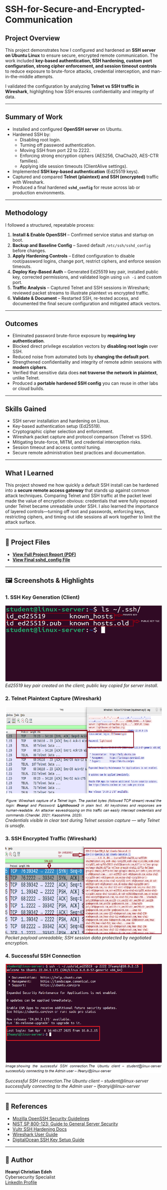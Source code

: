 # SSH-for-Secure-and-Encrypted-Communication

##  Project Overview
This project demonstrates how I configured and hardened an **SSH server on Ubuntu Linux** to ensure secure, encrypted remote communication. The work included **key-based authentication, SSH hardening, custom port configuration, strong cipher enforcement, and session timeout controls** to reduce exposure to brute-force attacks, credential interception, and man-in-the-middle attempts.

I validated the configuration by analyzing **Telnet vs SSH traffic in Wireshark**, highlighting how SSH ensures confidentiality and integrity of data.

---

##  Summary of Work
- Installed and configured **OpenSSH server** on Ubuntu.
- Hardened SSH by:
  - Disabling root login.
  - Turning off password authentication.
  - Moving SSH from port 22 to 2222.
  - Enforcing strong encryption ciphers (AES256, ChaCha20, AES-CTR families).
  - Applying idle session timeouts (ClientAlive settings).
- Implemented **SSH key-based authentication** (Ed25519 keys).
- Captured and compared **Telnet (plaintext) and SSH (encrypted)** traffic with Wireshark.
- Produced a final hardened **`sshd_config`** for reuse across lab or production environments.

---

##  Methodology
I followed a structured, repeatable process:

1. **Install & Enable OpenSSH** – Confirmed service status and startup on boot.  
2. **Backup and Baseline Config** – Saved default `/etc/ssh/sshd_config` before changes.  
3. **Apply Hardening Controls** – Edited configuration to disable root/password logins, change port, restrict ciphers, and enforce session timeouts.  
4. **Deploy Key-Based Auth** – Generated Ed25519 key pair, installed public key, corrected permissions, and validated login using `ssh -i` and custom port.  
5. **Traffic Analysis** – Captured Telnet and SSH sessions in Wireshark; reviewed packet streams to illustrate plaintext vs encrypted traffic.  
6. **Validate & Document** – Restarted SSH, re-tested access, and documented the final secure configuration and mitigated attack vectors.

---

##  Outcomes
- Eliminated password brute-force exposure by **requiring key authentication**.
- Blocked direct privilege escalation vectors by **disabling root login** over SSH.
- Reduced noise from automated bots by **changing the default port**.
- Strengthened confidentiality and integrity of remote admin sessions with **modern ciphers**.
- Verified that sensitive data does **not traverse the network in plaintext**, unlike Telnet.
- Produced a **portable hardened SSH config** you can reuse in other labs or cloud builds.

---

##  Skills Gained
- SSH server installation and hardening on Linux.  
- Key-based authentication setup (Ed25519).  
- Cryptographic cipher selection and enforcement.  
- Wireshark packet capture and protocol comparison (Telnet vs SSH).  
- Mitigating brute-force, MITM, and credential interception risks.  
- Session timeout and access control tuning.  
- Secure remote administration best practices and documentation.

---

##  What I Learned
This project showed me how quickly a default SSH install can be hardened into a **secure remote access gateway** that stands up against common attack techniques. Comparing Telnet and SSH traffic at the packet level made the value of encryption obvious: credentials that were fully exposed under Telnet became unreadable under SSH. I also learned the importance of layered controls—turning off root and passwords, enforcing keys, restricting ciphers, and timing out idle sessions all work together to limit the attack surface.

---

## 📂 Project Files
- **[View Full Project Report (PDF)](docs/SSH_Encryption_Communication_on_Ubuntu_Linux_Virtual_Machine.pdf)**  
- **[View Final sshd_config File](docs/sshd_config_file.pdf)**  

---

## 🖼 Screenshots & Highlights

### 1. SSH Key Generation (Client)
![SSH Key Generation](images/Pubic_key_and_Private_key.png)  
*Ed25519 key pair created on the client; public key copied for server install.*

### 2. Telnet Plaintext Capture (Wireshark)
![Telnet Plaintext Capture](images/WIreshark_Telnetpng.png)  
*Credentials visible in clear text during Telnet session capture — why Telnet is unsafe.*

### 3. SSH Encrypted Traffic (Wireshark)
![SSH Encrypted Traffic](images/SSH_Encrypted_Traffic.png)  
*Packet payload unreadable; SSH session data protected by negotiated encryption.*

### 4. Successful SSH Connection
![SSH Connected Successfully](images/Successful_SSH_Conection.png)

*Successful SSH connection.The Ubuntu client – student@linux-server successfully connecting to the Admin user – Ifeanyi@linux-server*

---

## 🔗 References
- [Mozilla OpenSSH Security Guidelines](https://infosec.mozilla.org)
- [NIST SP 800-123: Guide to General Server Security](https://csrc.nist.gov/publications/detail/sp/800-123/final)
- [Vultr SSH Hardening Docs](https://docs.vultr.com)
- [Wireshark User Guide](https://www.wireshark.org/docs/wsug_html_chunked/)
- [DigitalOcean SSH Key Setup Guide](https://www.digitalocean.com/community/tutorials)

---

## 👤 Author
**Ifeanyi Christian Edeh**  
Cybersecurity Specialist  
[LinkedIn Profile](https://www.linkedin.com/in/ifeanyiedeh)






